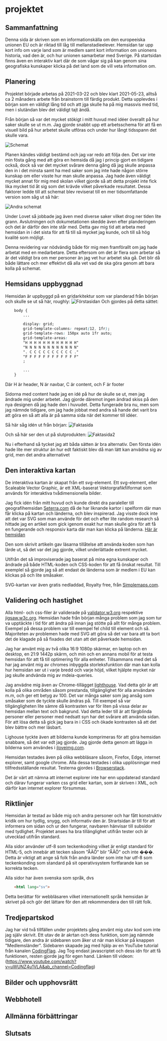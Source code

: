 # projektet

## Sammanfattning

Denna sida är skriven som en informationskälla om den europeeiska unionen EU och är riktad till låg till mellanstadieelever. Hemsidan tar upp kort info om varje land som är medlem samt kort information om unionens historia, vad den är, och hur unionen samarbetar med Sverige. På startsidan finns även en interaktiv kart där de som vågar sig på kan genom sina geografiska kunskaper klicka på det land som de vill veta information om.

## Planering

Projektet började arbetas på 2021-03-22 och blev klart 2021-05-23, alltså ca 2 månaders arbete från brainstorm till färdig produkt. Detta upplevdes i början som en väldigt lång tid och att jga skulle ha på mig massvis med tid, men i slutändan blev det väldigt tajt ändå.

Från början så var det mycket stökigt i mitt huvud med idéer överallt på hur saker skulle se ut m.m. Jag gjorde snabbt upp ett arbetsschema för att få en visuell bild på hur arbetet skulle utföras och under hur långt tidsspann det skulle vara. 
    
![Schemat](Design/Schema-projekt.PNG "Schemat för projektet")

Planen kändes väldigt bestämd och jag var redo att följa den. Det var inte min fösta gång med att göra en hemsida då jag i princip gjort en tidigare också, dock så var det mycket svårare denna gång då jag skulle anpassa den in i det minsta samt ha med saker som jag inte hade någon större kunskap om eller visste hur man skulle anpassa. Jag hade även väldigt mycket annat för mig med skolan vilket gjorde så att detta projekt inte fick lika mycket tid åt sig som det krävde vilket påverkade resultatet. Dessa faktorer ledde till att schemat blev reviserat till en mer tidsomfattande version som såg ut så här: 
    
![Andra schemat](Design/Schema-projekt2.PNG "Andra schemat för projektet")
    
Under Lovet så jobbade jag även med diverse saker vilket drog ner tiden lite grann. Avslutningen och dokumetationen skedde även efter planderingen och det är därför den inte står med. Detta gav mig tid att arbeta med hemsidan in i det sista för att få till så mycket jag kunde, och till så hög kvalité som möjligt.

Denna revidering var nödvändig både för mig men framförallt om jag hade arbetat med en medarbetare. Detta eftersom om det är flera som arbetar så är det väldigt bra om mer personer än jag vet hur arbetet ska gå. Det blir då både lättare och mer effektivt då alla vet vad de ska göra genom att bara kolla på schemat.

## Hemsidans uppbyggnad

Hemsidan är uppbyggd på en gridarkitektur som var planderad från början och skulle se ut så här, roughly:
    ![Förstasidan](Design/Förstasida.jpg "Förstasidan")
Och gjordes på detta sättet:

```CSS
    body {
        ...

        display: grid;
        grid-template-columns: repeat(12, 1fr);
        grid-template-rows: 150px auto 1fr auto;
        grid-template-areas: 
        "H H H H H H H H H H H H"
        "N N N N N N N N N N N N"
        ". C C C C C C C C C C ."
        "F F F F F F F F F F F F"
        ;

        ...
    }
```
Där H är header, N är navbar, C är content, och F är footer

Sidorna med content hade jag en idé på hur de skulle se ut, men jag ändrade mig under arbetet. Jag gjorde däremot ingen ändrad skiss på den nya designen då jag hade den i huvudet. Detta fungerade bra nu, men som jag nämnde tidigare, om jag hade jobbat med andra så hande det varit bra att göra en så att alla är på samma sida när det kommer till idéer.

Så här såg idén ut från början:
    ![Faktasida](Design/Faktasida.jpg "Orginalidén för faktasidan")

Och så här ser den ut på slutprodukten:
        ![Faktasida2](Design/Faktasida2.png "Hur faktasidan blev")

Nu i efterhand så tycket jag att båda sätten är bra alternativ. Den första idén hade lite mer struktur än hur edt faktiskt blev då man lätt kan anvädna sig av grid, men det andra alternativet 

## Den interaktiva kartan

De interaktiva kartan är skapat från ett svg-element. Ett svg-element, eller Scaleable Vector Graphic, är ett XML-baserat Vektorgrafikfilformat som används för interaktiva tvådimensionella bilder.

Jag fick idén från mitt huvud och kunde direkt dra paraleller till geografihemsidan [Seterra.com](https://online.seterra.com/sv) då de har liknande kartor i spelform där man får klicka på kartan och länderna, och blev inspirerad. Jag visste dock inte att det var SVG som man använde för det och efter lite random research så hittade jag en artikel som gick igenom exakt hur man skulle göra för att få en fungerande och responsiv karta där man kan klicka på länderna. 
[Här är hemsidan](https://websitebeaver.com/how-to-make-an-interactive-and-responsive-svg-map-of-us-states-capitals#making-it-responsive)

Den som skrivit artikeln gav läsarna tillåtelse att använda koden som han lärde ut, så det var det jag gjorde, vilket underlättade extremt mycket.

Utifrån det så improviserade jag baserat på mina egna kunskaper och ändrade på både HTML-koden och CSS-koden för att få önskat resultat. Till exemplel så gjorde jag så att endast de länderna som är medlem i EU kan klickas på och lite småsaker.

SVG-kartan var även gratis nedladdad, Royalty free, från [Simplemaps.com](https://simplemaps.com/resources/svg-europe).

## Validering och hastighet

Alla html- och css-filer är validerade på [validator.w3.org](https://validator.w3.org/) respektive [jigsaw.w3c.org](https://jigsaw.w3.org/css-validator/). Hemsidan hade från början många problem som jag som tur va upptäckte i tid för att ändra på innan jag stötte på allt för många problem. Exempel på dessa problem var till exempel fel child till element och så. Majoriteten av problemen hade med SVG att göra så det var bara att ta bort det de klagade på så fixades det utan att det påverkade hemsidan.

Jag har använt mig av två olika 16:9 1080p skärmar, en laptop och en desktop, en 21:9 1442p skärm, och min och en annans mobil för at testa hemsidan för att få till optimering för alla enheter. Tillsammans med det så har jag använt mig av chromes inbyggda storleksfunktion där man kan kolla hur hemsidan ser ut i varje bredd och varje höjd, vilket hjälpte mycket när jag skulle andvända mig av mdeia-queries.

Jag anvädne mig även av Chrome-tillägget [lighthouse](https://developers.google.com/web/tools/lighthouse). Vad detta gör är att kolla på olika områden såsom prestanda, tillgänglighet för alla användare m.m, och ger ett betyg av 100. Det var många saker som jag ansåg som småsaker som de tyckte skulle ändras på. Till exempel så var tillgängligheten lite sämre då kontrasten var för liten på vissa delar av hemsidan mellan text och bakgrund. Vad detta leder till är att färgblinda personer eller personer med nedsatt syn har det svårare att använda sidan. För att lösa detta så gick jag bara in i CSS och ökade kontrasten så att det blev bättre och mer läsbart.

Lighouse tyckte även att bilderna kunde komprimeras för att göra hemsidan snabbare, så det var edt jag gjorde. Jag gjorde detta genom att lägga in bilderna som användes i [iloveimg.com](https://www.iloveimg.com/sv/komprimera-bild).

Hemsidan testades även på olika webbläsare såsom, Firefox, Edge, internet explorer, samt google chrome. Alla dessa testades i olika upplösningar med tillfredsställande resultat. Testerna gjordes i [Browserstack](https://www.browserstack.com/). 

Det är värt att nämna att internet explorer inte har enn uppdaterad standard och därav fungerar varken css grid eller kartan, som är skriven i XML, och därför kan internet explorer försummas.

## Riktlinjer

Hemsidan är testad av både mig och andra personer och har fått konstruktiv kridik om hur tydlig, snygg, och informativ den är. Strartsidan är till för att informera om sidan och ur den fungerar, navbaren hänvisar till subsidor med tydlighet. Projektet anses ha bra tillänglighet utifrån tester och är utvecklad utifrån standard.

Alla sidor använder utf-8 som teckenkodning vilket är enligt standard för HTML-5, och innebär att tecken såsom "ÅÄÖ" blir "ÅÄÖ" och inte ���. Detta är viktigt att ange så folk från andra länder som inte har utf-8 som teckenkonding som standard på sit operativsystem fortfarande kan se korrekta tecken.

Alla sidor har även svenska som språk, dvs
```HTML
    <html lang="sv">
```
Detta berättar för webbläsaren vilket internationellt språk hemsidan är skrivet på och gör det lättare för den att rekommendera den till rätt folk.

## Tredjepartskod
Jag har vid två tillfällen under projektets gång använt mig utav kod som inte jag själv skrivit. Ett utav de är akrtan och dess funktion, som jag nämnde tidigare, den andra är sidebaren som åker ut när man klickar på knappen "Medlemsländer". Sidebaren skapade jag med hjälp av en YouTube tutorial från kanalen [CodingFlag](https://www.youtube.com/channel/UCXDLrsqe14uFu6k96xjlF4w). Jag Tog endast javascriptet och dess idn för att få funktionen, resten gjorde jag för egen hand. Länken till videon: (https://www.youtube.com/watch?v=uWUNZ4u1VLA&ab_channel=Codingflag)

## Bilder och upphovsrätt

## Webbhotell

## Allmänna förbättringar

## Slutsats